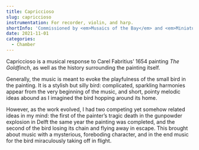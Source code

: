 ```yaml
---
title: Capriccioso
slug: capriccioso
instrumentation: For recorder, violin, and harp.
shortInfo: 'Commissioned by <em>Musaics of the Bay</em> and <em>Miniatures: Mauritshuis</em>.'
date: 2021-11-01
categories:
  - Chamber
---
```

Capriccioso is a musical response to Carel Fabritius’ 1654 painting _The Goldfinch_, 
as well as the history surrounding the painting itself.

Generally, the music is meant to evoke the playfulness of the small bird in the painting. 
It is a stylish but silly bird: complicated, sparkling harmonies appear from the very 
beginning of the music, and short, pointy melodic ideas abound as I imagined 
the bird hopping around its home.

However, as the work evolved, I had two competing yet somehow related ideas in my mind: 
the first of the painter’s tragic death in the gunpowder explosion in Delft the same 
year the painting was completed, and the second of the bird losing its chain and flying 
away in escape. This brought about music with a mysterious, foreboding character, and in 
the end music for the bird miraculously taking off in flight.
